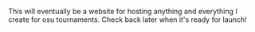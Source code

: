 This will eventually be a website for hosting anything and everything I create for osu tournaments. Check back later when it's ready for launch!